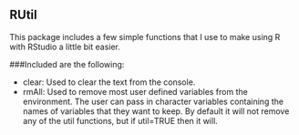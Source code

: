 ## RUtil

This package includes a few simple functions that I use 
to make using R with RStudio a little bit easier.

###Included are the following:
* clear: Used to clear the text from the console.
* rmAll: Used to remove most user defined variables from the environment.  The user can pass in character variables containing the names of variables that they want to keep.  By default it will not remove any of the util functions, but if util=TRUE then it will.
